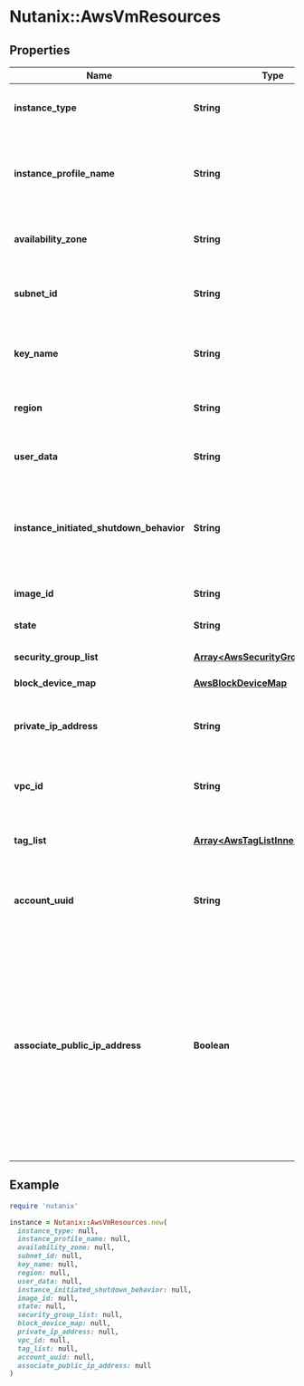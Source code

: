 # Nutanix::AwsVmResources

## Properties

| Name | Type | Description | Notes |
| ---- | ---- | ----------- | ----- |
| **instance_type** | **String** | The type of instance e.g.&#39;t1.micro&#39;, &#39;m1.small&#39; | [optional] |
| **instance_profile_name** | **String** | The name of the IAM Instance Profile (IIP) associated with the instance  | [optional] |
| **availability_zone** | **String** | The zone on which the instance is to be created. | [optional] |
| **subnet_id** | **String** | The subnet within the VPC the instance belongs to. | [optional] |
| **key_name** | **String** | The name of the key pair used to launch the instance | [optional] |
| **region** | **String** | The region to which the instance belongs. | [optional] |
| **user_data** | **String** | User data passed to launch the instance | [optional] |
| **instance_initiated_shutdown_behavior** | **String** | Specifies whether the instance stops or terminates on instance-initiated shutdown.  | [optional] |
| **image_id** | **String** | The AWS ID of the AMI on the instance. | [optional] |
| **state** | **String** | Instance&#39;s desired state. | [optional] |
| **security_group_list** | [**Array&lt;AwsSecurityGroupListInner&gt;**](AwsSecurityGroupListInner.md) | List of AWS security group IDs. | [optional] |
| **block_device_map** | [**AwsBlockDeviceMap**](AwsBlockDeviceMap.md) |  | [optional] |
| **private_ip_address** | **String** | The specific available IP from the subnet assigned to the instance.  | [optional] |
| **vpc_id** | **String** | The VPC AWS ID, if running in VPC. | [optional] |
| **tag_list** | [**Array&lt;AwsTagListInner&gt;**](AwsTagListInner.md) | The AWS Tags associated with any AWS resource | [optional] |
| **account_uuid** | **String** | The AWS account to which the instance belongs. | [optional] |
| **associate_public_ip_address** | **Boolean** | Indicates whether the network interface receives a public IP address.Can associate a public IP address with a network interface only if it has a device index of eth0 and if it is a new network interface (not an existing one).  | [optional] |

## Example

```ruby
require 'nutanix'

instance = Nutanix::AwsVmResources.new(
  instance_type: null,
  instance_profile_name: null,
  availability_zone: null,
  subnet_id: null,
  key_name: null,
  region: null,
  user_data: null,
  instance_initiated_shutdown_behavior: null,
  image_id: null,
  state: null,
  security_group_list: null,
  block_device_map: null,
  private_ip_address: null,
  vpc_id: null,
  tag_list: null,
  account_uuid: null,
  associate_public_ip_address: null
)
```

